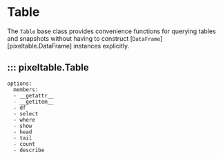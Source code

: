 # Table

The `Table` base class provides convenience functions for querying tables and snapshots
without having to construct [`DataFrame`][pixeltable.DataFrame] instances explicitly.

## ::: pixeltable.Table
    options:
      members:
      - __getattr__
      - __getitem__
      - df
      - select
      - where
      - show
      - head
      - tail
      - count
      - describe
